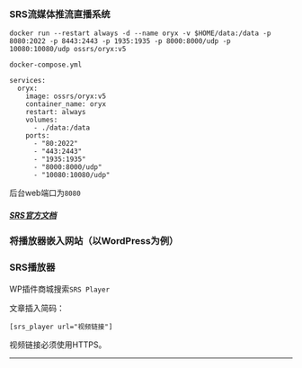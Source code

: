### SRS流媒体推流直播系统

```
docker run --restart always -d --name oryx -v $HOME/data:/data -p 8080:2022 -p 8443:2443 -p 1935:1935 -p 8000:8000/udp -p 10080:10080/udp ossrs/oryx:v5
```



`docker-compose.yml`
```
services:
  oryx:
    image: ossrs/oryx:v5
    container_name: oryx
    restart: always
    volumes:
      - ./data:/data
    ports:
      - "80:2022"
      - "443:2443"
      - "1935:1935"
      - "8000:8000/udp"
      - "10080:10080/udp"
```

后台web端口为`8080`


##### [SRS官方文档](https://ossrs.net/lts/zh-cn/docs/v5/doc/flv)

### 将播放器嵌入网站（以WordPress为例）

### SRS播放器

WP插件商城搜索`SRS Player`

文章插入简码：
```
[srs_player url="视频链接"]
```

视频链接必须使用HTTPS。

---
